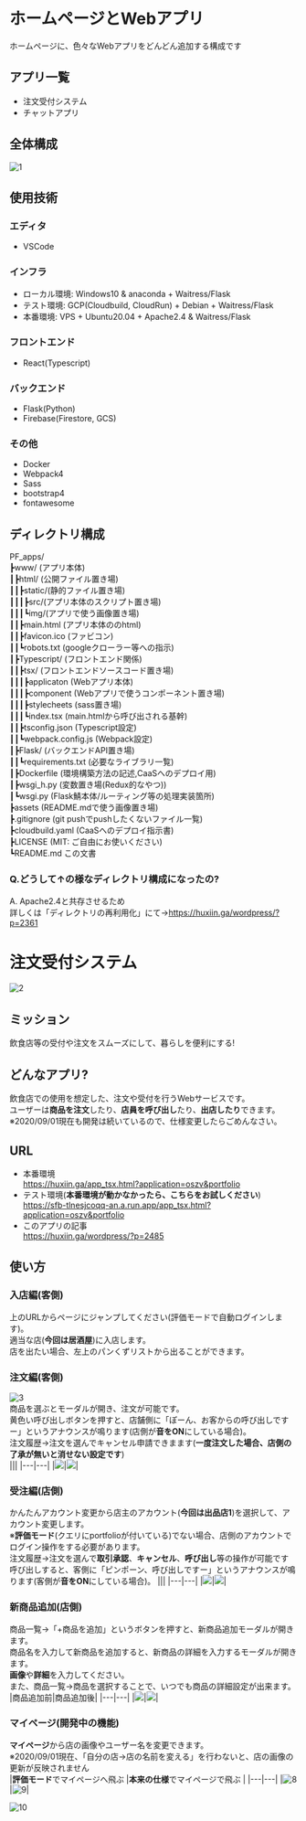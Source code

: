# ホームページとWebアプリ 
ホームページに、色々なWebアプリをどんどん追加する構成です  
## アプリ一覧
- 注文受付システム  
- チャットアプリ  
## 全体構成  
![1](https://github.com/jSm449g4d/PF_apps/blob/master/assets/sikumi.png)  
## 使用技術   
### エディタ
- VSCode  
### インフラ  
- ローカル環境: Windows10 & anaconda + Waitress/Flask  
- テスト環境: GCP(Cloudbuild, CloudRun) + Debian + Waitress/Flask  
- 本番環境: VPS + Ubuntu20.04 + Apache2.4 & Waitress/Flask
### フロントエンド  
- React(Typescript)  
### バックエンド  
- Flask(Python)
- Firebase(Firestore, GCS)
### その他  
- Docker
- Webpack4
- Sass
- bootstrap4
- fontawesome

## ディレクトリ構成
PF_apps/  
┣www/ (アプリ本体)  
┃┣html/ (公開ファイル置き場)  
┃┃┣static/(静的ファイル置き場)  
┃┃┃┣src/(アプリ本体のスクリプト置き場)  
┃┃┃┗img/(アプリで使う画像置き場)  
┃┃┣main.html (アプリ本体ののhtml)  
┃┃┣favicon.ico (ファビコン)  
┃┃┗robots.txt (googleクローラー等への指示)  
┃┣Typescript/ (フロントエンド関係)  
┃┃┣tsx/ (フロントエンドソースコード置き場)  
┃┃┃┣applicaton (Webアプリ本体)  
┃┃┃┣component (Webアプリで使うコンポーネント置き場)  
┃┃┃┣stylecheets (sass置き場)  
┃┃┃┗index.tsx (main.htmlから呼び出される基幹)  
┃┃┣tsconfig.json (Typescript設定)  
┃┃┗webpack.config.js (Webpack設定)  
┃┣Flask/ (バックエンドAPI置き場)  
┃┃┗requirements.txt (必要なライブラリ一覧)  
┃┣Dockerfile (環境構築方法の記述,CaaSへのデプロイ用)  
┃┣wsgi_h.py (変数置き場(Redux的なやつ))  
┃┗wsgi.py (Flask鯖本体/ルーティング等の処理実装箇所)  
┣assets (README.mdで使う画像置き場)  
┣.gitignore (git pushでpushしたくないファイル一覧)  
┣cloudbuild.yaml (CaaSへのデプロイ指示書)  
┣LICENSE (MIT: ご自由にお使いください)  
┗README.md この文書  

### Q.どうして↑の様なディレクトリ構成になったの?
A. Apache2.4と共存させるため  
詳しくは「ディレクトリの再利用化」にて→https://huxiin.ga/wordpress/?p=2361

# 注文受付システム  
![2](https://github.com/jSm449g4d/PF_apps/blob/master/assets/oszv_front.png)  
## ミッション
飲食店等の受付や注文をスムーズにして、暮らしを便利にする!  
## どんなアプリ?
飲食店での使用を想定した、注文や受付を行うWebサービスです。  
ユーザーは**商品を注文**したり、**店員を呼び出し**たり、**出店したり**できます。  
※2020/09/01現在も開発は続いているので、仕様変更したらごめんなさい。  
## URL
- 本番環境   
https://huxiin.ga/app_tsx.html?application=oszv&portfolio  
- テスト環境(**本番環境が動かなかったら、こちらをお試しください**)  
https://sfb-tlnesjcoqq-an.a.run.app/app_tsx.html?application=oszv&portfolio  
- このアプリの記事  
https://huxiin.ga/wordpress/?p=2485  
## 使い方  
### 入店編(客側)  
上のURLからページにジャンプしてください(評価モードで自動ログインします)。  
適当な店(**今回は居酒屋**)に入店します。  
店を出たい場合、左上のパンくずリストから出ることができます。  
### 注文編(客側)  
![3](https://github.com/jSm449g4d/PF_apps/blob/master/assets/oszv_inned.png)  
商品を選ぶとモーダルが開き、注文が可能です。  
黄色い呼び出しボタンを押すと、店舗側に「ぽーん、お客からの呼び出しですー」というアナウンスが鳴ります(店側が**音をON**にしている場合)。  
注文履歴→注文を選んでキャンセル申請できまます(**一度注文した場合、店側の了承が無いと消せない設定です**)  
|||
|---|---|
|![](https://github.com/jSm449g4d/PF_apps/blob/master/assets/oszv_orderingselect.png)|![](https://github.com/jSm449g4d/PF_apps/blob/master/assets/oszv_ordering.png)|

### 受注編(店側)  
かんたんアカウント変更から店主のアカウント(**今回は出品店1**)を選択して、アカウント変更します。  
※**評価モード**(クエリにportfolioが付いている)でない場合、店側のアカウントでログイン操作をする必要があります。  
注文履歴→注文を選んで**取引承認**、**キャンセル**、**呼び出し**等の操作が可能です  
呼び出しすると、客側に「ピンポーン、呼び出しですー」というアナウンスが鳴ります(客側が**音をON**にしている場合)。 
|||
|---|---|
|![](https://github.com/jSm449g4d/PF_apps/blob/master/assets/oszv_orderedselect.png)|![](https://github.com/jSm449g4d/PF_apps/blob/master/assets/oszv_ordered.png)|

### 新商品追加(店側)  
商品一覧→「+商品を追加」というボタンを押すと、新商品追加モーダルが開きます。  
商品名を入力して新商品を追加すると、新商品の詳細を入力するモーダルが開きます。  
**画像**や**詳細**を入力してください。  
また、商品一覧→商品を選択することで、いつでも商品の詳細設定が出来ます。  
|商品追加前|商品追加後|
|---|---|
|![](https://github.com/jSm449g4d/PF_apps/blob/master/assets/oszv_willadditem.png)|![](https://github.com/jSm449g4d/PF_apps/blob/master/assets/oszv_additem.png)|

### マイページ(開発中の機能)  
**マイページ**から店の画像やユーザー名を変更できます。  
※2020/09/01現在、「自分の店→店の名前を変える」を行わないと、店の画像の更新が反映されません  
|**評価モード**でマイページへ飛ぶ  |**本来の仕様**でマイページで飛ぶ |
|---|---|
|![8](https://github.com/jSm449g4d/PF_apps/blob/master/assets/oszv_maiA.png)|![9](https://github.com/jSm449g4d/PF_apps/blob/master/assets/oszv_maiB.png)|

![10](https://github.com/jSm449g4d/PF_apps/blob/master/assets/oszv_maiDa.png)  
